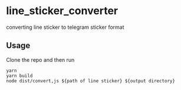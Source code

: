 # line_sticker_converter
converting line sticker to telegram sticker format

## Usage 

Clone the repo and then run 
```
yarn
yarn build
node dist/convert,js ${path of line sticker} ${output directory}
```

